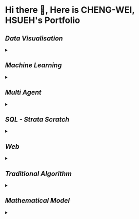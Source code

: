 # Hi there 👋, Here is CHENG-WEI, HSUEH's Portfolio

<h2> <i> Data Visualisation </i> </h2>
<details>
<summary></summary>
<table>
  <tr>
    <th>No</th>
    <th>Name</th>
    <th>Time</th>
    <th>Description</th>
  </tr>
  <tr>
    <td>01</td>
    <td>Scatterplots</td>
    <td>23 April 2024</td>
    <td></td>
  </tr>
  <tr>
    <td>02</td>
    <td>Bubble chart</td>
    <td>23 April 2024</td>
    <td></td>
  </tr>
  <tr>
    <td>03</td>
    <td>Line graph</td>
    <td>23 April 2024</td>
    <td></td>
  </tr>
  <tr>
    <td>04</td>
    <td>Radar chart</td>
    <td>23 April 2024</td>
    <td></td>
  </tr>
  <tr>
    <td>05</td>
    <td>Histogram</td>
    <td>23 April 2024</td>
    <td></td>
  </tr>
  <tr>
    <td>06</td>
    <td>Boxplot</td>
    <td>23 April 2024</td>
    <td></td>
  </tr>
  <tr>
    <td>07</td>
    <td>Treemaps</td>
    <td>23 April 2024</td>
    <td></td>
  </tr>
  <tr>
    <td>08</td>
    <td>Pie chart</td>
    <td>23 April 2024</td>
    <td></td>
  </tr>
</table>
</details>


<h2> <i> Machine Learning </i> </h2>
<details>
<img src="ML_Map.png">Figure. Machine Learning Map ()<img>
<summary></summary>
<h3>Classification</h3>
<table>
  <tr>
    <th>No</th>
    <th>Name</th>
    <th>Time</th>
    <th>Description</th>
  </tr>
  <tr>
    <td>01</td>
    <td>Decision Tree (C4.5)</td>
    <td>23 April 2024</td>
    <td></td>
  </tr>
  <tr>
    <td>02</td>
    <td>Random Forest</td>
    <td>23 April 2024</td>
    <td></td>
  </tr>
  <tr>
    <td>03</td>
    <td>Support Vector Machines (SVM)</td>
    <td>23 April 2024</td>
    <td></td>
  </tr>
  <tr>
    <td>04</td>
    <td>K-Nearest Neighbors (K-NN)</td>
    <td>23 April 2024</td>
    <td></td>
  </tr>
  <tr>
    <td>05</td>
    <td>AdaBoost</td>
    <td>23 April 2024</td>
    <td></td>
  </tr>
  <tr>
    <td>06</td>
    <td>Neural Networks</td>
    <td>23 April 2024</td>
    <td></td>
  </tr>
  <tr>
    <td>07</td>
    <td>Naive Bayes</td>
    <td>23 April 2024</td>
    <td></td>
  </tr>
  <tr>
    <td>08</td>
    <td>Gradient Boosting Machines (GBM)</td>
    <td>23 April 2024</td>
    <td></td>
  </tr>
</table>


<h3>Prediction / Regression</h3>
<table>
  <tr>
    <th>No</th>
    <th>Name</th>
    <th>Time</th>
    <th>Description</th>
  </tr>
  <tr>
    <td>01</td>
    <td>Linear Regression</td>
    <td>23 April 2024</td>
    <td></td>
  </tr>
  <tr>
    <td>02</td>
    <td>Ridge Regression</td>
    <td>23 April 2024</td>
    <td></td>
  </tr>
  <tr>
    <td>03</td>
    <td>Lasso Regression</td>
    <td>23 April 2024</td>
    <td></td>
  </tr>
  <tr>
    <td>04</td>
    <td>Elastic Net</td>
    <td>23 April 2024</td>
    <td></td>
  </tr>
  <tr>
    <td>05</td>
    <td>Support Vector Regression (SVR)</td>
    <td>23 April 2024</td>
    <td></td>
  </tr>
  <tr>
    <td>06</td>
    <td>Neural Networks for Regression</td>
    <td>23 April 2024</td>
    <td></td>
  </tr>
  <tr>
    <td>07</td>
    <td>Gradient Boosting for Regression</td>
    <td>23 April 2024</td>
    <td></td>
  </tr>
  <tr>
    <td>08</td>
    <td>Gradient Boosting Machines (GBM)</td>
    <td>23 April 2024</td>
    <td></td>
  </tr>
</table>



<h3>Clusttering</h3>
<table>
  <tr>
    <th>No</th>
    <th>Name</th>
    <th>Time</th>
    <th>Description</th>
  </tr>
  <tr>
    <td>01</td>
    <td>K-Means Clustering</td>
    <td>23 April 2024</td>
    <td></td>
  </tr>
  <tr>
    <td>02</td>
    <td>DBSCAN (Density-Based Spatial Clustering of Applications with Noise)</td>
    <td>23 April 2024</td>
    <td></td>
  </tr>
  <tr>
    <td>03</td>
    <td>Agglomerative Clustering</td>
    <td>23 April 2024</td>
    <td></td>
  </tr>
  <tr>
    <td>04</td>
    <td>Gaussian Mixture Models (GMM)</td>
    <td>23 April 2024</td>
    <td></td>
  </tr>
  <tr>
</table>

<h3>Dimension Reduction</h3>
<table>
  <tr>
    <th>No</th>
    <th>Name</th>
    <th>Time</th>
    <th>Description</th>
  </tr>
  <tr>
    <td>01</td>
    <td>Principal Component Analysis (PCA)</td>
    <td>23 April 2024</td>
    <td></td>
  </tr>
  <tr>
    <td>02</td>
    <td>Linear Discriminant Analysis (LDA)</td>
    <td>23 April 2024</td>
    <td></td>
  </tr>
  <tr>
    <td>03</td>
    <td>Autoencoders</td>
    <td>23 April 2024</td>
    <td></td>
  </tr>
  <tr>
    <td>04</td>
    <td>Factor Analysis</td>
    <td>23 April 2024</td>
    <td></td>
  </tr>
  <tr>
    <td>05</td>
    <td>Independent Component Analysis (ICA)</td>
    <td>23 April 2024</td>
    <td></td>
  </tr>
</table>


<h3>Reinforcement Learning</h3>
<table>
  <tr>
    <th>No</th>
    <th>Name</th>
    <th>Time</th>
    <th>Description</th>
  </tr>
  <tr>
    <td>01</td>
    <td>Q-Learning</td>
    <td>23 April 2024</td>
    <td></td>
  </tr>
  <tr>
    <td>02</td>
    <td>Deep Q-Networks (DQN)</td>
    <td>23 April 2024</td>
    <td></td>
  </tr>
  <tr>
    <td>03</td>
    <td>Policy Gradient Methods </td>
    <td>23 April 2024</td>
    <td></td>
  </tr>
  <tr>
    <td>04</td>
    <td>Actor-Critic</td>
    <td>23 April 2024</td>
    <td></td>
  </tr>
  <tr>
    <td>05</td>
    <td>Advantage Actor-Critic (A2C)</td>
    <td>23 April 2024</td>
    <td></td>
  </tr>
</table>
</details>

<h2> <i> Multi Agent </i></h2>
<details>
<summary></summary>

<h3>Swarm Intelligence for Flight Scheduling</h3>

- Particle Swarm Optimization (PSO): Agents (particles) move around in the search space following simple mathematical formulae over their position and velocity.
- Ant Colony Optimization (ACO): Agents (ants) simulate the way ants find the shortest path from their colony to food sources.

<h3>Coordination and Cooperation Algorithms</h3>

- Decentralized Cooperative Algorithms: Agents share information and resources to achieve a common goal without a central control.
- Task Allocation: Dynamic allocation of tasks among agents based on their capabilities and task requirements.


</details>

<h2> <i> SQL - Strata Scratch </i></h2>
<details>
<summary></summary>


</details>

<h2> <i> Web </i> </h2>
<details>
<summary></summary>

  ### 1. Personal Portfolio Website
  <details>
  <summary></summary>

  - ### Objective: 
  Create a personal portfolio website to showcase your projects, skills, resume, and contact information. This type of project is great for understanding the basics of ASP.NET MVC or Razor Pages.

  - ### Key Features:
  Home page with a brief introduction.
  A gallery or portfolio section displaying project summaries.
  Resume page that could be dynamically generated from a database.
  Contact form that sends an email upon submission.

  - ### Skills Developed: 
  MVC architecture, Razor syntax, basic CRUD (Create, Read, Update, Delete) operations, form handling, and email integration.

  </details>

  ### 2. Product Inventory Management System
  <details>
  <summary></summary>

  - ###  Objective: 
  Develop a web application to manage a product inventory for a small business, including stock levels, product categories, and basic sales reporting.

  - ###  Key Features:
  Dashboard for viewing real-time inventory levels.
  Ability to add, remove, and edit product details.
  Reporting page that shows sales trends, popular products, and inventory needs. User authentication to secure access to the management interfaces.

  - ### Skills Developed: 
  Entity Framework for data management, user authentication, complex querying, and data presentation.
  </details>

  ### 3. Smart House with IoT
  <details>
  <summary></summary>

  - ### Objective:
    The goal of the "Smart House with IoT" project is to create an integrated system using ASP.NET that allows users to monitor and control various IoT-enabled devices within their homes. This platform will provide an interface for real-time interaction with devices such as lights, thermostats, security cameras, and more, enhancing home automation and energy management.

  - ### Key Features:
  1. User Dashboard:
  A central hub for users to view and control all connected devices.
  Real-time status updates for each device (e.g., on/off status for lights, current temperature for thermostats).

  2. Device Management:
  Ability to add, configure, and remove devices from the system.
  Support for multiple device types and manufacturers.
  3. Scheduling and Automation:
  Users can create schedules for devices (e.g., set times for lights to turn on/off).
  Implement automation rules based on conditions (e.g., turn on the heat if the temperature drops below a certain point).

  4. Energy Consumption Monitoring:
  Track and display energy usage by device and overall home.
  Provide suggestions for energy efficiency based on usage patterns.

  5. Security Features:
  Integration with IoT security cameras and motion sensors.
  Alerts and notifications for unusual activities.

  6. Mobile Compatibility:
  A responsive design that works on both desktop and mobile devices.
  Optional mobile app for enhanced control and notifications.

  - ### Skills Developed:
  1. ASP.NET Core Development:
  Building and deploying a multi-layered ASP.NET application.
  Implementing MVC or Razor Pages for dynamic content delivery.

  2. IoT Integration:
  Communicating with IoT devices using standard protocols like MQTT or HTTP.
  Handling real-time data streams from multiple devices.

  3. Database Management:
  Designing and implementing a database schema suitable for device and user management.
  Using Entity Framework for data operations.
  User Authentication and Authorization:
  Implementing secure login systems.
  Managing user permissions for device control and administration.

  4. API Development:
  Creating RESTful APIs for device interaction.
  Integrating third-party APIs for additional functionalities like weather updates.

  5. Front-End Development:
  Using frameworks like Angular or React in conjunction with ASP.NET for a dynamic and responsive user interface.
  Implementing real-time web functionalities with SignalR.

  6. Cloud Integration:
  Deploying the application on cloud platforms like Azure.
  Utilizing cloud services for data storage, scalability, and machine learning capabilities.

  </details>
</details>

<h2> <i> Traditional Algorithm </i> </h2>
<details>
<summary></summary>
<table>
  <tr>
    <th>No</th>
    <th>Name</th>
    <th>Time</th>
    <th>Description</th>
  </tr>
  <tr>
    <td>01</td>
    <td>Particle Filter</td>
    <td>23 April 2024</td>
    <td></td>
  </tr>
  <tr>
    <td>02</td>
    <td>A* search algorithm</td>
    <td>23 April 2024</td>
    <td></td>
  </tr>
  <tr>
    <td>03</td>
    <td>PID</td>
    <td>23 April 2024</td>
    <td></td>
  </tr>
  <tr>
    <td>04</td>
    <td>Fuzzy Logic PID</td>
    <td>23 April 2024</td>
    <td></td>
  </tr>
  <tr>
    <td>05</td>
    <td>Quick Sort</td>
    <td>23 April 2024</td>
    <td></td>
  </tr>

  <tr>
    <td>06</td>
    <td>Linear Search</td>
    <td>23 April 2024</td>
    <td></td>
  </tr>
  <tr>
    <td>07</td>
    <td>Dijkstra’s Algorithm</td>
    <td>23 April 2024</td>
    <td></td>
  </tr>
  <tr>
    <td>08</td>
    <td>Manacher's Algorithm</td>
    <td>23 April 2024</td>
    <td></td>
  </tr>
  <tr>
    <td>09</td>
    <td>Fibonacci Sequence</td>
    <td>23 April 2024</td>
    <td></td>
  </tr>
  <tr>
    <td>10</td>
    <td>RSA Algorithm</td>
    <td>23 April 2024</td>
    <td></td>
  </tr>

</table>
</details>

<h2> <i> Mathematical Model </i> </h2>
<details>
<summary></summary>
<table>
  <tr>
    <th>No</th>
    <th>Name</th>
    <th>Time</th>
    <th>Description</th>
  </tr>
  <tr>
    <td>01</td>
    <td>Fourier Transform</td>
    <td>23 April 2024</td>
    <td></td>
  </tr>
  <tr>
    <td>02</td>
    <td>Fast Fourier Transform (FFT)</td>
    <td>23 April 2024</td>
    <td></td>
  </tr>
  <tr>
    <td>03</td>
    <td>Laplace Transform</td>
    <td>23 April 2024</td>
    <td></td>
  </tr>
  <tr>
    <td>04</td>
    <td>Linear Regression</td>
    <td>23 April 2024</td>
    <td></td>
  </tr>

  <tr>
    <td>05</td>
    <td>Ordinary Differential Equations (ODEs)</td>
    <td>23 April 2024</td>
    <td></td>
  </tr>
  <tr>
    <td>06</td>
    <td>Partial Differential Equations (PDEs)</td>
    <td>23 April 2024</td>
    <td></td>
  </tr>
  <tr>
    <td>07</td>
    <td>Markov Chains</td>
    <td>23 April 2024</td>
    <td></td>
  </tr>
  <tr>
    <td>08</td>
    <td>Monte Carlo Simulation</td>
    <td>23 April 2024</td>
    <td></td>
  </tr>
  <tr>
    <td>09</td>
    <td>Bayesian Networks</td>
    <td>23 April 2024</td>
    <td></td>
  </tr>

</table>
</details>

